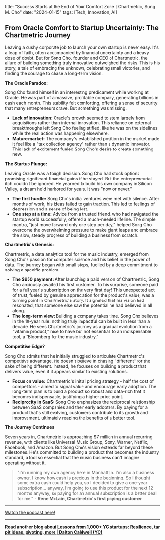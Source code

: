 

title: "Success Starts at the End of Your Comfort ZoneㅣChartmetric, Sung M. Cho"
date: "2024-01-15"
tags: [Tech, Innovation, AI]


## From Oracle Comfort to Startup Uncertainty: The Chartmetric Journey

Leaving a cushy corporate job to launch your own startup is never easy. It's a leap of faith, often accompanied by financial uncertainty and a heavy dose of doubt. But for Song Cho, founder and CEO of Chartmetric, the allure of building something truly innovative outweighed the risks. This is his story, a tale of embracing the unknown, celebrating small victories, and finding the courage to chase a long-term vision.

**The Oracle Paradox:**

Song Cho found himself in an interesting predicament while working at Oracle.  He was part of a massive, profitable company, generating billions in cash each month.  This stability felt comforting, offering a sense of security that many entrepreneurs crave.  But something was missing.

* **Lack of innovation:**  Oracle's growth seemed to stem largely from acquisitions rather than internal innovation.  This reliance on external breakthroughs left Song Cho feeling stifled, like he was on the sidelines while the real action was happening elsewhere.
* **Mature market:**  The company's established position in the market made it feel like a "tax collection agency" rather than a dynamic innovator.  This lack of excitement fueled Song Cho's desire to create something new.

**The Startup Plunge:**

Leaving Oracle was a tough decision.  Song Cho had stock options promising significant financial gains if he stayed.  But the entrepreneurial itch couldn't be ignored.  He yearned to build his own company in Silicon Valley, a dream he'd harbored for years. It was "now or never."

* **The first hurdle:**  Song Cho's initial ventures were met with silence.  After months of work, his ideas failed to gain traction. This led to feelings of depression and a sense of being lost. 
* **One step at a time:**  Advice from a trusted friend, who had navigated the startup world successfully, offered a much-needed lifeline.  The simple mantra, "just move forward only one step per day," helped Song Cho overcome the overwhelming pressure to make giant leaps and embrace the slow, steady progress of building a business from scratch.

**Chartmetric's Genesis:**

Chartmetric, a data analytics tool for the music industry, emerged from Song Cho's passion for computer science and his belief in the power of data.  The journey began with small steps, fuelled by a deep commitment to solving a specific problem.

* **The $950 payment:** After launching a paid version of Chartmetric, Song Cho anxiously awaited his first customer.  To his surprise, someone paid for a full year's subscription on the very first day!  This unexpected act of trust, fueled by genuine appreciation for the product's value, was a turning point in Chartmetric's story. It signaled that his vision had resonated, that someone else saw the potential he had believed in all along.
* **The long-term view:**  Building a company takes time.  Song Cho believes in the 10-year rule: nothing truly impactful can be built in less than a decade.  He sees Chartmetric's journey as a gradual evolution from a "vitamin product," nice to have but not essential, to an indispensable tool, a "Bloomberg for the music industry."

**Competitive Edge?**

Song Cho admits that he initially struggled to articulate Chartmetric's competitive advantage.  He doesn't believe in chasing "different" for the sake of being different.  Instead, he focuses on building a product that delivers value, even if it appears similar to existing solutions. 

* **Focus on value:**  Chartmetric's initial pricing strategy - half the cost of competitors - aimed to signal value and encourage early adoption.  The long-term plan is to build a product so robust and data-rich that it becomes indispensable, justifying a higher price point. 
* **Reciprocity in SaaS:**  Song Cho emphasizes the reciprocal relationship between SaaS companies and their early adopters.  By paying for a product that's still evolving, customers contribute to its growth and improvement, ultimately reaping the benefits of a better tool.

**The Journey Continues:**

Seven years in, Chartmetric is approaching $7 million in annual recurring revenue, with clients like Universal Music Group, Sony, Warner, Netflix, Facebook, and Amazon.  But Song Cho's vision extends far beyond these milestones.  He's committed to building a product that becomes the industry standard, a tool so essential that the music business can't imagine operating without it. 

> "I'm running my own agency here in Manhattan. I’m also a business owner. I know how cash is precious in the beginning. So I thought some extra cash could help you, so I decided to give a one-year subscription... anyway, I’m going to use this product for the next 12 months anyway, so paying for an annual subscription is a better deal for me." - **Rene McLain, Chartmetric's first paying customer**

---

<a href="https://youtube.com/watch?v=RqIqlmb8BYM" target="_blank">Watch the podcast here!</a>


---

**Read another blog about [Lessons from 1,000+ YC startups: Resilience, tar pit ideas, pivoting, more | Dalton Caldwell (YC)](./20240418-daltoncaldwell-lennyspodcast)**
